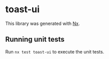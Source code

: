 # toast-ui

This library was generated with [Nx](https://nx.dev).

## Running unit tests

Run `nx test toast-ui` to execute the unit tests.
